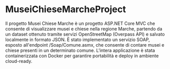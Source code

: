 # MuseiChieseMarcheProject
Il progetto Musei Chiese Marche è un progetto ASP.NET Core MVC che consente di visualizzare musei e chiese nella regione Marche, partendo da un dataset ottenuto tramite servizi OpenStreetMap (Overpass API) e salvato localmente in formato JSON. È stato implementato un servizio SOAP, esposto all'endpoint /Soap/Comune.asmx, che consente di contare musei e chiese presenti in un determinato comune. 
L’intera applicazione è stata containerizzata con Docker per garantire portabilità e deploy in ambiente cloud-ready.
